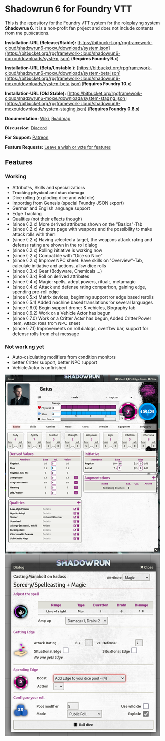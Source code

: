 # Shadowrun 6 for Foundry VTT

This is the repository for the Foundry VTT system for the roleplaying system **Shadowrun 6**. It is a non-profit fan project and does not include contents from the publications.

**Installation-URL (Release/Stable):** [https://bitbucket.org/rpgframework-cloud/shadowrun6-moxou/downloads/system.json](https://bitbucket.org/rpgframework-cloud/shadowrun6-moxou/downloads/system.json) (**Requires Foundry 9.x**)

**Installation-URL (Beta/Unstable ):** [https://bitbucket.org/rpgframework-cloud/shadowrun6-moxou/downloads/system-beta.json](https://bitbucket.org/rpgframework-cloud/shadowrun6-moxou/downloads/system-beta.json)  (**Requires Foundry 10.x**)

**Installation-URL (Old Stable):** [https://bitbucket.org/rpgframework-cloud/shadowrun6-moxou/downloads/system-staging.json](https://bitbucket.org/rpgframework-cloud/shadowrun6-moxou/downloads/system-staging.json)  (**Requires Foundry 0.8.x**)

**Documentation:** [Wiki](https://rpgframework.atlassian.net/wiki/spaces/SR6FVTT/),  [Roadmap](https://rpgframework.atlassian.net/wiki/spaces/SR6FVTT/pages/1714421761/Roadmap)

**Discussion:** [Discord](https://discord.gg/USE9Gte)

**For Support:** [Patreon](https://patreon.com/rpgframework)

**Feature Requests:** [Leave a wish or vote for features](https://sr6-foundry.sleekplan.app/)

## Features ##

### Working ###

* Attributes, Skills and specializations
* Tracking physical and stun damage
* Dice rolling (exploding dice and wild die)
* Importing from Genesis (special Foundry JSON export)
* German and English language support
* Edge Tracking
* Qualities (not their effects though)
* (since 0.2.x) More derived attributes shown on the "Basics"-Tab
* (since 0.2.x) An extra page with weapons and the possibility to make attack rolls with them
* (since 0.2.x) Having selected a target, the weapons attack rating and defense rating are shown in the roll dialog
* (since 0.2.x) Rolling initiative is working now
* (since 0.2.x) Compatible with "Dice so Nice"
* (since 0.2.x) Improve NPC sheet: Have skills on "Overview"-Tab, calculate initiative and actions, allow dice rolls
* (since 0.3.x) Gear (Bodyware, Chemicals ...)
* (since 0.3.x) Roll on derived attributes
* (since 0.4.x) Magic: spells, adept powers, rituals, metamagic
* (since 0.4.x) Attack and defense rating comparison, gaining edge, spending pre-roll edge
* (since 0.5.x) Matrix devices, beginning support for edge based rerolls
* (since 0.5.1) Added machine based translations for several languages
* (since 0.6.0) Begin support drones & vehicles, Biography tab
* (since 0.6.2) Work on a Vehicle Actor has begun
* (since 0.7.0) Work on a Critter Actor has begun, Added Critter Power Item, Attack rolls from NPC sheet
* (since 0.7.1) Improvements on roll dialogs, overflow bar, support for defense rolls from chat message

### Not working yet ###

* Auto-calculating modifiers from condition monitors
* better Critter support, better NPC support
* Vehicle Actor is unfinished

![Screenshot](screenshots/PC_Sheet.png)
![Screenshot](screenshots/Spell_Rolldialog.png)
